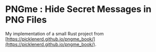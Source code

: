 # PNGme : Hide Secret Messages in PNG Files #

My implementation of a small Rust project from [https://picklenerd.github.io/pngme_book/](https://picklenerd.github.io/pngme_book/).